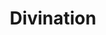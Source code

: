 ---
title: "Divination"
permalink: /spells/divination/
tags:
  - Spell
  - 4th Level
  - Divination
available_for:
  - Druid
level: "4th Level"
school: "Divination"
comp:
  - V
  - S
  - M
material: "incense and a sacrificial offering appropriate to your religion, together worth at least 25gp, which the spell consumes."
ritual: true
description: |
  Your magic and an offering put you in contact with a god or a god's servants. You ask a single question concerning a specific goal, event, or activity to occur within 7 days. The GM offers a truthful reply. The reply might be a short phrase, a cryptic rhyme, or an omen.

  The spell doesn't take into account any possible circumstances that might change the outcome, such as the casting of additional spells or the loss or gain of a companion.

  If you cast the spell two or more times before finishing your next long rest, there is a cumulative 25 percent chance for each casting after the first that you get a random reading. The GM makes this roll in secret.
excerpt: "Your magic and an offering put you in contact with a god or a god's servants."
source: "Basic Rules"
---